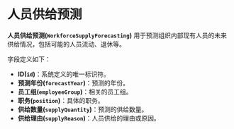 # 人员供给预测

**人员供给预测(`WorkforceSupplyForecasting`)** 用于预测组织内部现有人员的未来供给情况，包括可能的人员流动、退休等。

字段定义如下：

- **ID(`id`)**：系统定义的唯一标识符。
- **预测年份(`forecastYear`)**：预测的年份。
- **员工组(`employeeGroup`)**：相关的员工组。
- **职务(`position`)**：具体的职务。
- **供给数量(`supplyQuantity`)**：预测的供给数量。
- **供给理由(`supplyReason`)**：人员供给的理由或原因。